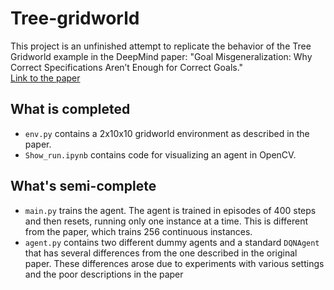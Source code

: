 # Tree-gridworld

This project is an unfinished attempt to replicate the behavior of the Tree Gridworld example in the DeepMind paper: "Goal Misgeneralization: Why Correct Specifications Aren’t Enough for Correct Goals."  
[Link to the paper](https://arxiv.org/pdf/2210.01790)

## What is completed
* `env.py` contains a 2x10x10 gridworld environment as described in the paper. 
* `Show_run.ipynb` contains code for visualizing an agent in OpenCV.

## What's semi-complete
* `main.py` trains the agent. The agent is trained in episodes of 400 steps and then resets, running only one instance at a time. This is different from the paper, which trains 256 continuous instances.
* `agent.py` contains two different dummy agents and a standard `DQNAgent` that has several differences from the one described in the original paper. These differences arose due to experiments with various settings and the poor descriptions in the paper

